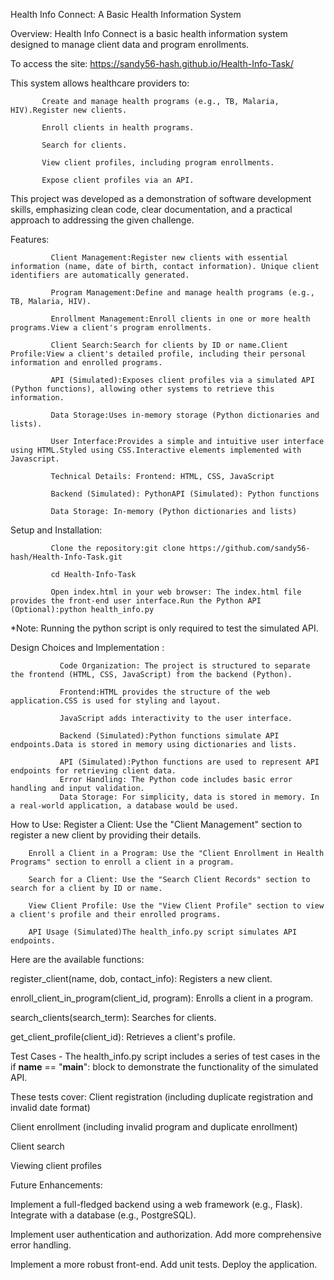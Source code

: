 Health Info Connect: A Basic Health Information System

Overview:
Health Info Connect is a basic health information system designed to manage client data and program enrollments. 

To access the site: https://sandy56-hash.github.io/Health-Info-Task/

This system allows healthcare providers to:

           Create and manage health programs (e.g., TB, Malaria, HIV).Register new clients.
           
           Enroll clients in health programs.
           
           Search for clients.
           
           View client profiles, including program enrollments.
           
           Expose client profiles via an API.
           
This project was developed as a demonstration of software development skills, emphasizing clean code, clear documentation, 
and a practical approach to addressing the given challenge.


Features:

             Client Management:Register new clients with essential information (name, date of birth, contact information). Unique client identifiers are automatically generated. 
             
             Program Management:Define and manage health programs (e.g., TB, Malaria, HIV).
             
             Enrollment Management:Enroll clients in one or more health programs.View a client's program enrollments.
             
             Client Search:Search for clients by ID or name.Client Profile:View a client's detailed profile, including their personal information and enrolled programs.
             
             API (Simulated):Exposes client profiles via a simulated API (Python functions), allowing other systems to retrieve this information.
             
             Data Storage:Uses in-memory storage (Python dictionaries and lists).
             
             User Interface:Provides a simple and intuitive user interface using HTML.Styled using CSS.Interactive elements implemented with Javascript.
             
             Technical Details: Frontend: HTML, CSS, JavaScript
             
             Backend (Simulated): PythonAPI (Simulated): Python functions
             
             Data Storage: In-memory (Python dictionaries and lists)

             
Setup and Installation: 

             Clone the repository:git clone https://github.com/sandy56-hash/Health-Info-Task.git
             
             cd Health-Info-Task
             
             Open index.html in your web browser: The index.html file provides the front-end user interface.Run the Python API (Optional):python health_info.py
             
*Note: Running the python script is only required to test the simulated API.



Design Choices and Implementation :

               Code Organization: The project is structured to separate the frontend (HTML, CSS, JavaScript) from the backend (Python).
               
               Frontend:HTML provides the structure of the web application.CSS is used for styling and layout.
               
               JavaScript adds interactivity to the user interface.
               
               Backend (Simulated):Python functions simulate API endpoints.Data is stored in memory using dictionaries and lists.
               
               API (Simulated):Python functions are used to represent API endpoints for retrieving client data.
               Error Handling: The Python code includes basic error handling and input validation.
               Data Storage: For simplicity, data is stored in memory. In a real-world application, a database would be used.

               
How to Use:
        Register a Client: Use the "Client Management" section to register a new client by providing their details.
        
        Enroll a Client in a Program: Use the "Client Enrollment in Health Programs" section to enroll a client in a program.
        
        Search for a Client: Use the "Search Client Records" section to search for a client by ID or name.
        
        View Client Profile: Use the "View Client Profile" section to view a client's profile and their enrolled programs.
        
        API Usage (Simulated)The health_info.py script simulates API endpoints. 

        
Here are the available functions:

register_client(name, dob, contact_info): Registers a new client.

enroll_client_in_program(client_id, program): Enrolls a client in a program.

search_clients(search_term): Searches for clients.

get_client_profile(client_id): Retrieves a client's profile.

Test Cases - The health_info.py script includes a series of test cases in the if __name__ == "__main__": block to demonstrate the functionality of the simulated API.

These tests cover: Client registration (including duplicate registration and invalid date format)

Client enrollment (including invalid program and duplicate enrollment)

Client search

Viewing client profiles


Future Enhancements:

Implement a full-fledged backend using a web framework (e.g., Flask). Integrate with a database (e.g., PostgreSQL).

Implement user authentication and authorization. Add more comprehensive error handling.

Implement a more robust front-end. Add unit tests. Deploy the application.
